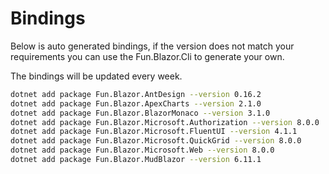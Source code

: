# Bindings

Below is auto generated bindings, if the version does not match your requirements you can use the Fun.Blazor.Cli to generate your own.

The bindings will be updated every week.

```bash
dotnet add package Fun.Blazor.AntDesign --version 0.16.2
dotnet add package Fun.Blazor.ApexCharts --version 2.1.0
dotnet add package Fun.Blazor.BlazorMonaco --version 3.1.0
dotnet add package Fun.Blazor.Microsoft.Authorization --version 8.0.0
dotnet add package Fun.Blazor.Microsoft.FluentUI --version 4.1.1
dotnet add package Fun.Blazor.Microsoft.QuickGrid --version 8.0.0
dotnet add package Fun.Blazor.Microsoft.Web --version 8.0.0
dotnet add package Fun.Blazor.MudBlazor --version 6.11.1
```
